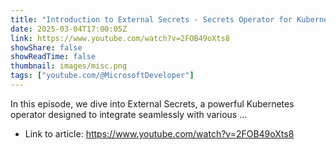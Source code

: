 ```yaml
---
title: "Introduction to External Secrets - Secrets Operator for Kubernetes"
date: 2025-03-04T17:00:05Z
link: https://www.youtube.com/watch?v=2FOB49oXts8
showShare: false
showReadTime: false
thumbnail: images/misc.png
tags: ["youtube.com/@MicrosoftDeveloper"]
---
```

In this episode, we dive into External Secrets, a powerful Kubernetes operator designed to integrate seamlessly with various ...

- Link to article: https://www.youtube.com/watch?v=2FOB49oXts8
